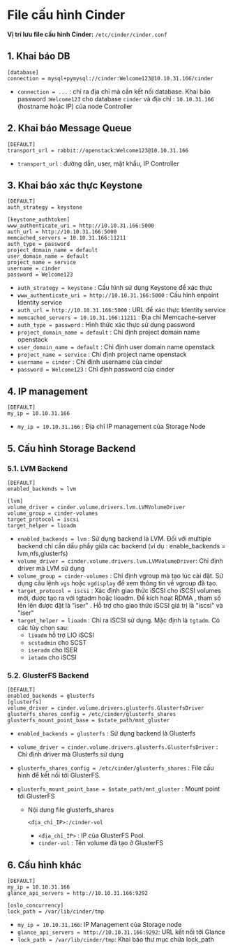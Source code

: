 # File cấu hình Cinder

**Vị trí lưu file cấu hình Cinder:** `/etc/cinder/cinder.conf`

## 1. Khai báo DB
```
[database]
connection = mysql+pymysql://cinder:Welcome123@10.10.31.166/cinder
```

- `connection = ...` : chỉ ra địa chỉ mà cần kết nối database. Khai báo password :`Welcome123` cho database `cinder` và địa chỉ : `10.10.31.166` (hostname hoặc IP) của node Controller

## 2. Khai báo Message Queue
```
[DEFAULT]
transport_url = rabbit://openstack:Welcome123@10.10.31.166
```

- `transport_url` : đường dẫn, user, mật khẩu, IP Controller

## 3. Khai báo xác thực Keystone
```
[DEFAULT]
auth_strategy = keystone

[keystone_authtoken]
www_authenticate_uri = http://10.10.31.166:5000
auth_url = http://10.10.31.166:5000
memcached_servers = 10.10.31.166:11211
auth_type = password
project_domain_name = default
user_domain_name = default
project_name = service
username = cinder
password = Welcome123
```

- `auth_strategy = keystone` : Cấu hình sử dụng Keystone để xác thực
- `www_authenticate_uri = http://10.10.31.166:5000` : Cấu hình enpoint Identity service
- `auth_url = http://10.10.31.166:5000` : URL để xác thực Identity service
- `memcached_servers = 10.10.31.166:11211` : Địa chỉ Memcache-server
- `auth_type = password` : Hình thức xác thực sử dụng password
- `project_domain_name = default` : Chỉ định project domain name openstack
- `user_domain_name = default` : Chỉ định user domain name openstack
- `project_name = service` : Chỉ định project name openstack
- `username = cinder` : Chỉ định username của cinder
- `password = Welcome123` : Chỉ định password của cinder

## 4. IP management
```
[DEFAULT]
my_ip = 10.10.31.166
```

- `my_ip = 10.10.31.166` : Địa chỉ IP management của Storage Node

## 5. Cấu hình Storage Backend
### 5.1. LVM Backend
```
[DEFAULT]
enabled_backends = lvm

[lvm]
volume_driver = cinder.volume.drivers.lvm.LVMVolumeDriver
volume_group = cinder-volumes
target_protocol = iscsi
target_helper = lioadm
```
- `enabled_backends = lvm` : Sử dụng backend là LVM. Đối với multiple backend chỉ cần dấu phẩy giữa các backend (ví dụ : enable_backends = lvm,nfs,glusterfs)
- `volume_driver = cinder.volume.drivers.lvm.LVMVolumeDriver`: Chỉ định driver mà LVM sử dụng
- `volume_group = cinder-volumes` :  Chỉ định vgroup mà tạo lúc cài đặt. Sử dụng câu lệnh `vgs` hoặc `vgdisplay` để xem thông tin về vgroup đã tạo.
- `target_protocol = iscsi` : Xác định giao thức iSCSI cho iSCSI volumes mới, được tạo ra với tgtadm hoặc lioadm. Để kích hoạt RDMA , tham số lên lên được đặt là "iser" . Hỗ trợ cho giao thức iSCSI giá trị là "iscsi" và "iser"
- `target_helper = lioadm` : Chỉ ra iSCSI sử dụng. Mặc định là `tgtadm`. Có các tùy chọn sau: 
    - `lioadm` hỗ trợ LIO iSCSI
    - `scstadmin` cho SCST
    - `iseradm` cho ISER
    - `ietadm` cho iSCSI

### 5.2. GlusterFS Backend
```
[DEFAULT]
enabled_backends = glusterfs
[glusterfs]
volume_driver = cinder.volume.drivers.glusterfs.GlusterfsDriver
glusterfs_shares_config = /etc/cinder/glusterfs_shares
glusterfs_mount_point_base = $state_path/mnt_gluster
```
- `enabled_backends = glusterfs` : Sử dụng backend là Glusterfs

- `volume_driver = cinder.volume.drivers.glusterfs.GlusterfsDriver` : Chỉ định driver mà Glusterfs sử dụng

- `glusterfs_shares_config = /etc/cinder/glusterfs_shares` : File cấu hình để kết nối tới GlusterFS.

- `glusterfs_mount_point_base = $state_path/mnt_gluster` : Mount point tới GlusterFS

    - Nội dung file glusterfs_shares
        ```
        <địa_chỉ_IP>:/cinder-vol
        ```
        - `<địa_chỉ_IP>` : IP của GlusterFS Pool.
        - `cinder-vol` : Tên volume đã tạo ở GlusterFS

## 6. Cấu hình khác
```
[DEFAULT]
my_ip = 10.10.31.166
glance_api_servers = http://10.10.31.166:9292

[oslo_concurrency]
lock_path = /var/lib/cinder/tmp
```
- `my_ip = 10.10.31.166`: IP Management của Storage node
- `glance_api_servers = http://10.10.31.166:9292`: URL kết nối tới Glance
- `lock_path = /var/lib/cinder/tmp`: Khai báo thư mục chứa lock_path
